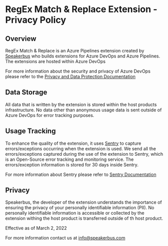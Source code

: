 # RegEx Match & Replace Extension - Privacy Policy

## Overview
RegEx Match & Replace is an Azure Pipelines extension created by [Speakerbus][1] who builds extensions for Azure DevOps and Azure Pipelines. The extensions are hosted within Azure DevOps

For more information about the security and privacy of Azure DevOps please refer to the [Privacy and Data Protection Documentation][2]

## Data Storage
All data that is written by the extension is stored within the host products infrastructure. No data other than anonymous usage data is sent outside of Azure DevOps for error tracking purposes.

## Usage Tracking
To enhance the quality of the extension, it uses [Sentry][3] to capture errors/exceptions occurring when the extension is used. We send all the errors/exceptions captured during the use of the extension to Sentry, which is an Open-Source error tracking and monitoring service. The errors/exception information is stored for 30 days inside Sentry.

For more information about Sentry please refer to [Sentry Documentation][4]

## Privacy
Speakerbus, the developer of the extension understands the importance of ensuring the privacy of your personally identifiable information (PII). No personally identifiable information is accessible or collected by the extension withing the host product is transferred outside of th host product.

Effective as of March 2, 2022

For more information contact us at [info@speakerbus.com][5]



[1]: https://www.linkedin.com/company/speakerbus/
[2]: https://docs.microsoft.com/en-us/azure/devops/organizations/security/data-protection?view=azure-devops
[3]: https://sentry.io/welcome/
[4]: https://docs.sentry.io/
[5]: mailto:info@speakerbus.com